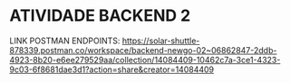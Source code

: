 # ATIVIDADE BACKEND 2

LINK POSTMAN ENDPOINTS: https://solar-shuttle-878339.postman.co/workspace/backend-newgo-02~06862847-2ddb-4923-8b20-e6ee279529aa/collection/14084409-10462c7a-3ce1-4323-9c03-6f8681dae3d1?action=share&creator=14084409
